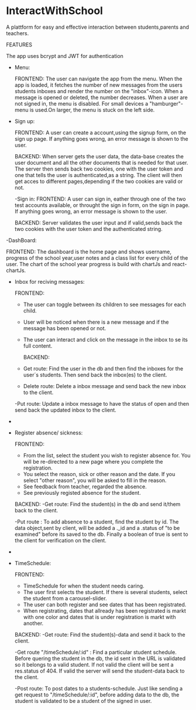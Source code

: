 # InteractWithSchool

A plattform for easy and effective interaction between students,parents and teachers.

FEATURES

The app uses bcrypt and JWT for authentication

- Menu:

  FRONTEND:
  The user can navigate the app from the menu. When the app is loaded, it fetches the number of new messages from the users students inboxes and render the number on the "inbox"-icon. When a message is opened or deleted, the number decreases.
  When a user are not signed in, the menu is disabled.
  For small devices a "hamburger"-menu is used.On larger, the menu is stuck on the left side.

- Sign up:

  FRONTEND:
  A user can create a account,using the signup form, on the sign up page. If anything goes wrong, an error message is shown to the user.

  BACKEND:
  When server gets the user data, the data-base creates the user document and all the other documents that is needed for that user. The server then sends back two cookies, one with the user token and one that tells the user is authenticated,as a string. The client will then get acces to different pages,depending if the two cookies are valid or not.

  -Sign in:
  FRONTEND:
  A user can sign in, eather through one of the two test accounts available, or throught the sign in form, on the sign in page.
  If anything goes wrong, an error message is shown to the user.

  BACKEND:
  Server validates the user input and if valid,sends back the two cookies with the user token and the authenticated string.

-DashBoard:

FRONTEND:
The dashboard is the home page and shows username, progress of the school year,user notes and a class list for every child of the user.
The chart of the school year progress is build with chartJs and react-chartJs.

- Inbox for reciving messages:

  FRONTEND:

  - The user can toggle between its children to see messages for each child.
  - User will be noticed when there is a new message and if the message has been opened or not.
  - The user can interact and click on the message in the inbox to se its full content.

    BACKEND:

  - Get route:
    Find the user in the db and then find the inboxes for the user´s students. Then send back the inbox(es) to the client.

  - Delete route:
    Delete a inbox message and send back the new inbox to the client.

  -Put route:
  Update a inbox message to have the status of open and then send back the updated inbox to the client.

*

- Register absence/ sickness:

  FRONTEND:

  - From the list, select the student you wish to register absence for. You will be re-directed to a new page where you complete the registration.
  - You select the reason, sick or other reason and the date. If you select "other reason", you will be asked to fill in the reason.
  - See feedback from teacher, regarded the absence.
  - See previously registed absence for the student.

  BACKEND:
  -Get route:
  Find the student(s) in the db and send it/them back to the client.

  -Put route :
  To add absence to a student, find the student by id.
  The data object,sent by client, will be added a .\_id and a .status of "to be examined" before its saved to the db.
  Finally a boolean of true is sent to the client for verification on the client.

*

- TimeSchedule:

  FRONTEND:

  - TimeSchedule for when the student needs caring.
  - The user first selects the student. If there is several students, select the student from a carousel-slider.
  - The user can both register and see dates that has been registrated.
  - When registrating, dates that allready has been registrated is markt with one color and dates that is under registration is markt with another.

  BACKEND:
  -Get route:
  Find the student(s)-data and send it back to the client.

  -Get route "/timeSchedule/:id" :
  Find a particular student schedule.
  Before quering the student in the db, the id sent in the URL is validated so it belongs to a valid student.
  If not valid the client will be sent a res.status of 404.
  If valid the server will send the student-data back to the client.

  -Post route:
  To post dates to a students-schedule.
  Just like sending a get request to "/timeSchedule/:id", before adding data to the db, the student is validated to be a student of the signed in user.
